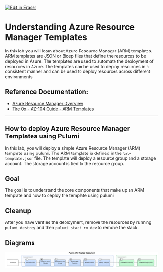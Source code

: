<p><a target="_blank" href="https://app.eraser.io/workspace/vPgIhCxAf8VjvS2FTV5I" id="edit-in-eraser-github-link"><img alt="Edit in Eraser" src="https://firebasestorage.googleapis.com/v0/b/second-petal-295822.appspot.com/o/images%2Fgithub%2FOpen%20in%20Eraser.svg?alt=media&amp;token=968381c8-a7e7-472a-8ed6-4a6626da5501"></a></p>

# Understanding Azure Resource Manager Templates
In this lab you will learn about Azure Resource Manager (ARM) templates. ARM templates are JSON or Bicep files that define the resources to be deployed in Azure. The templates are used to automate the deployment of resources in Azure. The templates can be used to deploy resources in a consistent manner and can be used to deploy resources across different environments.

## Reference Documentation:
- [﻿Azure Resource Manager Overview](https://docs.microsoft.com/en-us/azure/azure-resource-manager/management/overview)  
- [﻿The 0x - AZ-104 Guide - ARM Templates](https://publish.obsidian.md/ysac/Azure/AZ-104/Azure+Resource+Manager/Azure+-+Resource+Templates) 
---

## How to deploy Azure Resource Manager Templates using Pulumi
In this lab, you will deploy a simple Azure Resource Manager (ARM) template using pulumi. The ARM template is defined in the `lab-template.json` file. The template will deploy a resource group and a storage account. The storage account is tied to the resource group.

## Goal
The goal is to understand the core components that make up an ARM template and how to deploy the template using pulumi.

## Cleanup
After you have verified the deployment, remove the resources by running `pulumi destroy` and then `pulumi stack rm dev` to remove the stack.


<!-- eraser-additional-content -->
## Diagrams
<!-- eraser-additional-files -->
<a href="/cloud-labs/azure/az-104/2-resource-templates/README-Pulumi ARM Template Deployment-1.eraserdiagram" data-element-id="Y-ccqZk8u0hlz_N54nM-k"><img src="/.eraser/vPgIhCxAf8VjvS2FTV5I___5TeIkEqzZuNt0Cv0uz03Dj9ejbv1___---diagram----fc7f0979b2c2b915a6837b62108f14cf-Pulumi-ARM-Template-Deployment.png" alt="" data-element-id="Y-ccqZk8u0hlz_N54nM-k" /></a>
<!-- end-eraser-additional-files -->
<!-- end-eraser-additional-content -->
<!--- Eraser file: https://app.eraser.io/workspace/vPgIhCxAf8VjvS2FTV5I --->